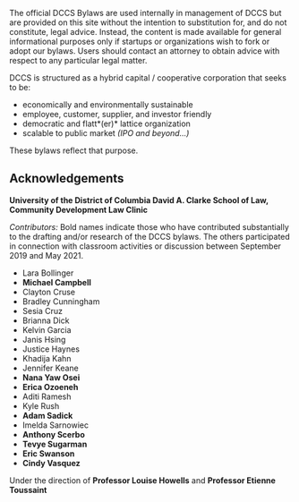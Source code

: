 The official DCCS Bylaws are used internally in management of DCCS but are provided on this site without the intention to substitution for, and do not constitute, legal advice. Instead, the content is made available for general informational purposes only if startups or organizations wish to fork or adopt our bylaws. Users should contact an attorney to obtain advice with respect to any particular legal matter.

DCCS is structured as a hybrid capital / cooperative corporation that seeks to be:

  - economically and environmentally sustainable
  - employee, customer, supplier, and investor friendly
  - democratic and flatt*(er)* lattice organization
  - scalable to public market *(IPO and beyond...)*
 
These bylaws reflect that purpose.

## Acknowledgements 

**University of the District of Columbia David A. Clarke School of Law, Community Development Law Clinic**

*Contributors:*  Bold names indicate those who have contributed substantially to the drafting and/or research of the DCCS bylaws. The others participated in connection with classroom activities or discussion between September 2019 and May 2021.  

 - Lara Bollinger
 - **Michael Campbell**
 - Clayton Cruse
 - Bradley Cunningham
 - Sesia Cruz
 - Brianna Dick
 - Kelvin Garcia
 - Janis Hsing
 - Justice Haynes
 - Khadija Kahn
 - Jennifer Keane
 - **Nana Yaw Osei**
 - **Erica Ozoeneh**
 - Aditi Ramesh
 - Kyle Rush
 - **Adam Sadick**
 - Imelda Sarnowiec
 - **Anthony Scerbo**
 - **Tevye Sugarman**
 - **Eric Swanson**
 - **Cindy Vasquez**

Under the direction of **Professor Louise Howells** and **Professor Etienne Toussaint**
 
